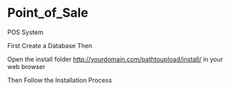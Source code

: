# Point_of_Sale
POS System

First Create a Database Then

Open the install folder http://yourdomain.com/pathtoupload/install/ in your web browser

Then Follow the Installation Process
